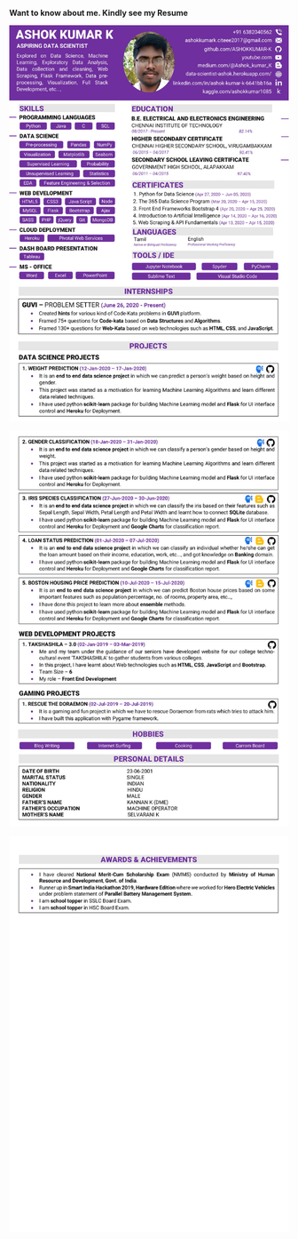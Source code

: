 **Want to know about me. Kindly see my Resume**

![Image](https://github.com/ASHOKKUMAR-K/Guvi_Trees_and_Graphs/blob/master/img/CIT_Ashok_kumar%20K_EEE-1.jpg)

![Image](https://github.com/ASHOKKUMAR-K/Guvi_Trees_and_Graphs/blob/master/img/CIT_Ashok_kumar%20K_EEE-2.jpg)

![Image](https://github.com/ASHOKKUMAR-K/Guvi_Trees_and_Graphs/blob/master/img/CIT_Ashok_kumar%20K_EEE-3.jpg)
